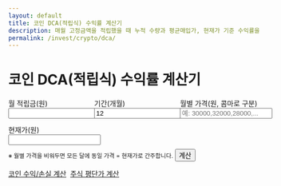 ```yaml
---
layout: default
title: 코인 DCA(적립식) 수익률 계산기
description: 매월 고정금액을 적립했을 때 누적 수량과 평균매입가, 현재가 기준 수익률을 계산합니다.
permalink: /invest/crypto/dca/
---
```


# 코인 DCA(적립식) 수익률 계산기

<form id="cdca" onsubmit="event.preventDefault();cdcaCalc();">
  <div style="display:grid;grid-template-columns:repeat(3,minmax(0,1fr));gap:12px">
    <label>월 적립금(원) <input type="number" id="c_amt" required></label>
    <label>기간(개월) <input type="number" id="c_mon" value="12" required></label>
    <label>월별 가격(원, 콤마로 구분)
      <input type="text" id="c_prices" placeholder="예: 30000,32000,28000,..." >
    </label>
    <label>현재가(원) <input type="number" id="c_now" required></label>
  </div>
  <small class="muted">※ 월별 가격을 비워두면 모든 달에 동일 가격 = 현재가로 간주합니다.</small>
  <button class="btn" style="margin-top:8px">계산</button>
</form>

<div id="cdca-out" class="result-box"></div>

<div class="btn-row" style="display:flex;gap:8px;flex-wrap:wrap;margin-top:14px">
  <a class="btn" href="/invest/crypto/pnl/">코인 수익/손실 계산</a>
  <a class="btn ghost" href="/invest/stocks/avg-cost/">주식 평단가 계산</a>
</div>

<script>
const fx = n => (Math.round(n)).toLocaleString('ko-KR');
function cdcaCalc(){
  const amt=Number(document.getElementById('c_amt').value)||0;
  const mon=Number(document.getElementById('c_mon').value)||0;
  const now=Number(document.getElementById('c_now').value)||0;
  if (!(amt>0 && mon>0 && now>0)){ alert('값을 확인하세요.'); return; }
  const raw = (document.getElementById('c_prices').value||'').trim();
  let prices = raw? raw.split(',').map(s=>Number(s.trim())||0).filter(v=>v>0) : [];
  if (prices.length===0) prices = Array.from({length:mon}, ()=>now);
  if (prices.length!==mon){ alert('기간(개월)과 가격 개수가 다릅니다.'); return; }

  let qty=0, invested=0;
  for (let i=0;i<mon;i++){
    const price = prices[i];
    const buyQty = amt/price;
    qty += buyQty; invested += amt;
  }
  const avg = invested/qty;
  const value = qty*now;
  const pnl = value - invested;
  const roi = invested>0 ? pnl/invested*100 : 0;

  document.getElementById('cdca-out').classList.add('show');
  document.getElementById('cdca-out').innerHTML = `
    <div class="card p-3"><div class="title">결과</div>
      <ul>
        <li>누적 매수 수량: ${fx(qty)}</li>
        <li>평균 매입가: ${fx(avg)} 원</li>
        <li>현재 평가금액: ${fx(value)} 원</li>
        <li><strong>손익:</strong> ${fx(pnl)} 원 (${roi.toFixed(2)}%)</li>
      </ul>
    </div>`;
}
</script>

<script type="application/ld+json">
{
  "@context":"https://schema.org","@type":"BreadcrumbList",
  "itemListElement":[
    {"@type":"ListItem","position":1,"name":"투자 계산기 모음","item":"https://calculator.khaistory.com/invest/"},
    {"@type":"ListItem","position":2,"name":"코인 DCA(적립식) 수익률 계산기","item":"https://calculator.khaistory.com/invest/crypto/dca/"}
  ]
}
</script>
<script type="application/ld+json">
{
  "@context":"https://schema.org","@type":"FAQPage",
  "mainEntity":[
    {"@type":"Question","name":"월별 가격을 비워두면 어떻게 되나요?","acceptedAnswer":{"@type":"Answer","text":"모든 달의 가격을 현재가로 간주하여 평균매입가와 수익률을 근사 계산합니다."}},
    {"@type":"Question","name":"수수료·세금은 반영되나요?","acceptedAnswer":{"@type":"Answer","text":"간단화를 위해 기본 계산에는 포함하지 않습니다. 필요 시 월 적립금에서 차감해 입력해 주세요."}}
  ]
}
</script>
